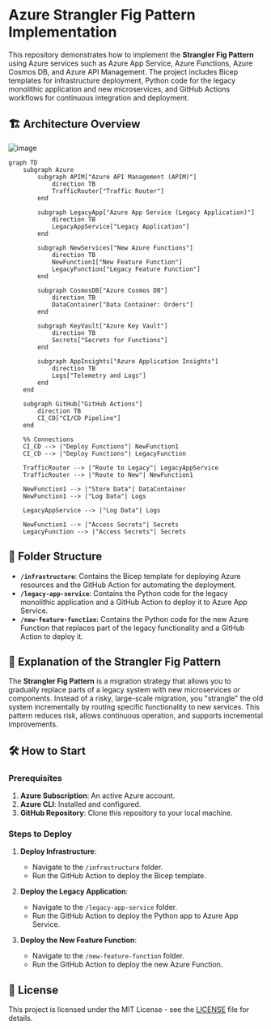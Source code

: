 # Azure Strangler Fig Pattern Implementation

This repository demonstrates how to implement the **Strangler Fig Pattern** using Azure services such as Azure App Service, Azure Functions, Azure Cosmos DB, and Azure API Management. The project includes Bicep templates for infrastructure deployment, Python code for the legacy monolithic application and new microservices, and GitHub Actions workflows for continuous integration and deployment.

## 🏗️ Architecture Overview

![image](https://github.com/user-attachments/assets/5bac1ba3-47fc-4ca0-a435-d6f1c42fa7ee)


```mermaid
graph TD
    subgraph Azure
        subgraph APIM["Azure API Management (APIM)"]
            direction TB
            TrafficRouter["Traffic Router"]
        end

        subgraph LegacyApp["Azure App Service (Legacy Application)"]
            direction TB
            LegacyAppService["Legacy Application"]
        end

        subgraph NewServices["New Azure Functions"]
            direction TB
            NewFunction1["New Feature Function"]
            LegacyFunction["Legacy Feature Function"]
        end

        subgraph CosmosDB["Azure Cosmos DB"]
            direction TB
            DataContainer["Data Container: Orders"]
        end

        subgraph KeyVault["Azure Key Vault"]
            direction TB
            Secrets["Secrets for Functions"]
        end

        subgraph AppInsights["Azure Application Insights"]
            direction TB
            Logs["Telemetry and Logs"]
        end
    end

    subgraph GitHub["GitHub Actions"]
        direction TB
        CI_CD["CI/CD Pipeline"]
    end

    %% Connections
    CI_CD --> |"Deploy Functions"| NewFunction1
    CI_CD --> |"Deploy Functions"| LegacyFunction

    TrafficRouter --> |"Route to Legacy"| LegacyAppService
    TrafficRouter --> |"Route to New"| NewFunction1

    NewFunction1 --> |"Store Data"| DataContainer
    NewFunction1 --> |"Log Data"| Logs

    LegacyAppService --> |"Log Data"| Logs

    NewFunction1 --> |"Access Secrets"| Secrets
    LegacyFunction --> |"Access Secrets"| Secrets
```

## 📂 Folder Structure

- **`/infrastructure`**: Contains the Bicep template for deploying Azure resources and the GitHub Action for automating the deployment.
- **`/legacy-app-service`**: Contains the Python code for the legacy monolithic application and a GitHub Action to deploy it to Azure App Service.
- **`/new-feature-function`**: Contains the Python code for the new Azure Function that replaces part of the legacy functionality and a GitHub Action to deploy it.

## 📝 Explanation of the Strangler Fig Pattern

The **Strangler Fig Pattern** is a migration strategy that allows you to gradually replace parts of a legacy system with new microservices or components. Instead of a risky, large-scale migration, you "strangle" the old system incrementally by routing specific functionality to new services. This pattern reduces risk, allows continuous operation, and supports incremental improvements.

## 🛠️ How to Start

### Prerequisites

1. **Azure Subscription**: An active Azure account.
2. **Azure CLI**: Installed and configured.
3. **GitHub Repository**: Clone this repository to your local machine.

### Steps to Deploy

1. **Deploy Infrastructure**:
   - Navigate to the `/infrastructure` folder.
   - Run the GitHub Action to deploy the Bicep template.

2. **Deploy the Legacy Application**:
   - Navigate to the `/legacy-app-service` folder.
   - Run the GitHub Action to deploy the Python app to Azure App Service.

3. **Deploy the New Feature Function**:
   - Navigate to the `/new-feature-function` folder.
   - Run the GitHub Action to deploy the new Azure Function.

## 📄 License

This project is licensed under the MIT License - see the [LICENSE](LICENSE) file for details.
